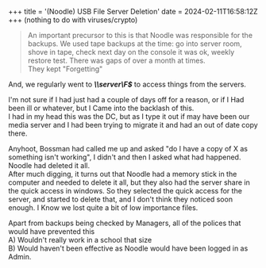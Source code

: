 +++
title = '(Noodle) USB File Server Deletion'
date = 2024-02-11T16:58:12Z
+++
(nothing to do with viruses/crypto)

>An important precursor to this is that Noodle was responsible for the backups. We used tape backups at the time: go into server room, shove in tape, check next day on the console it was ok, weekly restore test.  There was gaps of over a month at times.  
>They kept "Forgetting"  

And, we regularly went to ***\\\server\\F$*** to access things from the servers.  

I'm not sure if I had just had a couple of days off for a reason, or if I Had been ill or whatever, but I Came into the backlash of this.  
I had in my head this was the DC, but as I type it out if may have been our media server and I had been trying to migrate it and had an out of date copy there.  

Anyhoot, Bossman had called me up and asked "do I have a copy of X as something isn't working", I didn't and then I asked what had happened. Noodle had deleted it all.  
After much digging, it turns out that Noodle had a memory stick in the computer and needed to delete it all, but they also had the server share in the quick access in windows. So they selected the quick access for the server, and started to delete that, and I don't think they noticed soon enough. I Know we lost quite a bit of low importance files. 

Apart from backups being checked by Managers, all of the polices that would have prevented this  
A) Wouldn't really work in a school that size  
B) Would haven't been effective as Noodle would have been logged in as Admin.  
